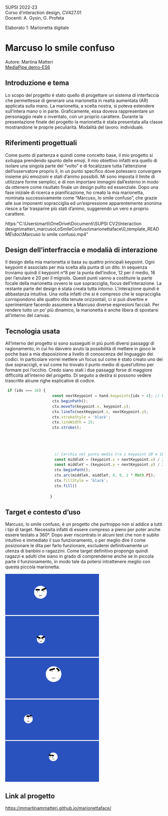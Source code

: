 SUPSI 2022-23  
Corso d’interaction design, CV427.01  
Docenti: A. Gysin, G. Profeta  

Elaborato 1: Marionetta digitale  

# Marcuso lo smile confuso
Autore: Martina Matteri  
[MediaPipe demo-ES6](https://ixd-supsi.github.io/2023/esempi/mp_hands/es6/1_landmarks)


## Introduzione e tema
Lo scopo del progetto è stato quello di progettare un sistema di
interfaccia che permettesse di generare una marionetta in realtà
aumentata (AR) applicata sulla mano. La marionetta, a scelta nostra,
si poteva estendere sull’intera mano o in parte. Graficamente, essa
doveva rappresentare un personaggio reale o inventato, con un proprio
carattere. Durante la presentazione finale del progetto la marionetta è
stata presentata alla classe mostrandone le proprie peculiarità.
Modalità del lavoro: individuale.


## Riferimenti progettuali
Come punto di partenza e quindi come concetto base, il mio progetto si
sviluppa prendendo spunto delle emoji. Il mio obiettivo infatti era quello
di isolare una singola parte del “volto” e di focalizzare tutta l’attenzione
dell’osservatore proprio lì, in un punto specifico dove potessero
convergere insieme più emozioni e stati d’animo possibili. Mi sono
imposta il limite di utilizzare forme semplici, e di non importare immagini
dall’esterno in modo da ottenere come risultato finale un design pulito ed
essenziale. Dopo una fase iniziale di ricerca e pianificazione, ho creato
la mia marionetta, nominata successivamente come “Marcuso, lo smile
confuso”, che grazie alle sue imponenti sopracciglia ed un’espressione
apparentemente anonima riesce a far trasparire più stati d’animo,
suggerendo un vero e proprio carattere.




https:"C:\Users\marti\OneDrive\Documenti\SUPSI CV2\Interaction design\matteri_marcusoLoSmileConfuso\marionettaface\0_template_README\doc\Marcuso lo smile confuso.mp4"





## Design dell’interfraccia e modalià di interazione
Il design della mia marionetta si basa su quattro principali keypoint. Ogni
keypoint è associato per mia scelta alla punta di un dito. In sequenza
troviamo quindi il keypoint n°8 per la punta dell’indice, 12 per il medio, 16
per l’anulare e 20 per il mignolo. Questi punti vanno a costituire la parte
focale della marionetta ovvero le sue sopracciglia, focus dell’interazione.
La restante parte del design è stata creata tutta intorno. L’interazione
quindi è abbastanza intuitiva. Una volta infatti che si è compreso che le
sopracciglia corrispondono alle quattro dita tenute orizzontali, ci si può
divertire e sperimentare facendo assumere a Marcuso diverse
espresioni facciali. Per rendere tutto un po’ più dinamico, la marionetta è
anche libera di spostarsi all’interno del canvas.




## Tecnologia usata
All’interno del progetto si sono susseguiti in più punti diversi passaggi di
ragionamento, in cui ho davvero avuto la possibilità di mettere in gioco
le poche basi a mia disposizione a livello di conoscenza del linguaggio
dei codici. In particolare vorrei mettere un focus sul come è stato creato
uno dei due sopraccigli, e sul come ho trovato il punto medio di quest’ultimo
per formare poi l’occhio. Credo siano stati i due passaggi forse di
maggiore difficoltà all’interno del progetto. Di seguito a destra si possono
vedere trascritte alcune righe esplicative di codice.


```JavaScript
 if (idx === 16) {
				     const nextKeypoint = hand.keypoints[idx + 4]; // KeyPoint 20 è 4 posizioni più avanti
					 ctx.beginPath();
					 ctx.moveTo(keypoint.x, keypoint.y);
					 ctx.lineTo(nextKeypoint.x, nextKeypoint.y);
					 ctx.strokeStyle = 'black';
					 ctx.lineWidth = 25;
					 ctx.stroke();




					  // Cerchio nel punto medio tra i keypoint 20 e 16, spostato verso il basso di 50 pixel
					  const middleX = (keypoint.x + nextKeypoint.x) / 2;
					  const middleY = (keypoint.y + nextKeypoint.y) / 2 + 30;
					  ctx.beginPath();
					  ctx.arc(middleX, middleY, 6, 0, 2 * Math.PI);
					  ctx.fillStyle = 'black';
					  ctx.fill()

				    }
```

## Target e contesto d’uso
Marcuso, lo smile confuso, è un progetto che purtroppo non si addice a
tutti i tipi di target. Necessita infatti di essere compreso a pieno per poter
anche essere testato a 360°. Dopo aver riscontrato in alcuni test che non
è subito intuitivo e immediato il suo funzionamento, o per meglio dire il
come posizionare le dita per farlo funzionare, escluderei definitivamente
un utenza di banbini o ragazzini. Come target definitivo propongo quindi
ragazzi e adulti che siano in grado di comprenderne anche se in piccola
parte il funzionamento, in modo tale da potersi intrattenere meglio con
questa piccola marionetta.


[<img src="doc/imgg1.png" width="300" alt="Supplemento al dizionario italiano">]()
[<img src="doc/imgg2.png" width="300" alt="Supplemento al dizionario italiano">]()
[<img src="doc/imgg3.png" width="300" alt="Supplemento al dizionario italiano">]()
[<img src="doc/imgg4.png" width="300" alt="Supplemento al dizionario italiano">]()
[<img src="doc/imgg5.png" width="300" alt="Supplemento al dizionario italiano">]()


## Link al progetto

https://mmartinammatteri.github.io/marionettaface/
